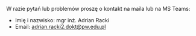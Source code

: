 W razie pytań lub problemów proszę o kontakt na maila lub na MS Teams:
- Imię i nazwisko: mgr inż. Adrian Racki
- Email: adrian.racki2.dokt@pw.edu.pl
